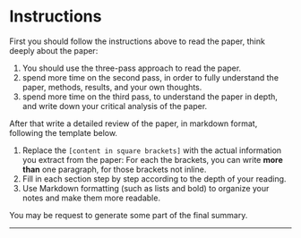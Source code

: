 <!-- INCLUDE: prompts/_role_scholar_reviewing.md -->

# Instructions

First you should follow the instructions above to read the paper, think deeply about the paper:
1. You should use the three-pass approach to read the paper.
2. spend more time on the second pass, in order to fully understand the paper, methods, results, and your own thoughts.
3. spend more time on the third pass, to understand the paper in depth, and write down your critical analysis of the paper.

After that write a detailed review of the paper, in markdown format, following the template below.
1. Replace the `[content in square brackets]` with the actual information you extract from the paper: For each the brackets, you can write **more than** one paragraph, for those brackets not inline.
2. Fill in each section step by step according to the depth of your reading.
3. Use Markdown formatting (such as lists and bold) to organize your notes and make them more readable.

<!-- INCLUDE: prompts/_md_preference.md -->

You may be request to generate some part of the final summary.

<!-- INCLUDE: prompts/article_summary/how_to_read_paper.md -->

<!-- This is a Markdown paper summary template based on the "How to Read a Paper" three-pass reading method.
     Please fill in each section according to your understanding of the paper. -->

---

<!-- INCLUDE: prompts/article_summary/summary_full.md -->
